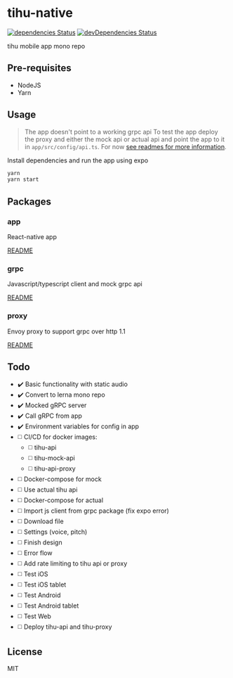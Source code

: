 # tihu-native

[![dependencies Status](https://david-dm.org/tihu/tihu-native/status.svg)](https://david-dm.org/tihu/tihu-native) [![devDependencies Status](https://david-dm.org/tihu/tihu-native/dev-status.svg)](https://david-dm.org/tihu/tihu-native?type=dev)

tihu mobile app mono repo

## Pre-requisites

- NodeJS
- Yarn

## Usage

> The app doesn't point to a working grpc api
> To test the app deploy the proxy and either the mock api or actual api and point the app to it in `app/src/config/api.ts`. For now [see readmes for more information](#Packages).

Install dependencies and run the app using expo

```sh
yarn
yarn start
```

## Packages

### app

React-native app

[README](../master/app/README.md)

### grpc

Javascript/typescript client and mock grpc api

[README](../master/grpc/README.md)

### proxy

Envoy proxy to support grpc over http 1.1

[README](../master/proxy/README.md)

## Todo

- ✔️ Basic functionality with static audio
- ✔️ Convert to lerna mono repo
- ✔️ Mocked gRPC server
- ✔️ Call gRPC from app
- ✔️ Environment variables for config in app
- ◻️ CI/CD for docker images:
  - ◻️ tihu-api
  - ◻️ tihu-mock-api
  - ◻️ tihu-api-proxy
- ◻️ Docker-compose for mock
- ◻️ Use actual tihu api
- ◻️ Docker-compose for actual
- ◻️ Import js client from grpc package (fix expo error)
- ◻️ Download file
- ◻️ Settings (voice, pitch)
- ◻️ Finish design
- ◻️ Error flow
- ◻️ Add rate limiting to tihu api or proxy
- ◻️ Test iOS
- ◻️ Test iOS tablet
- ◻️ Test Android
- ◻️ Test Android tablet
- ◻️ Test Web
- ◻️ Deploy tihu-api and tihu-proxy

## License

MIT
